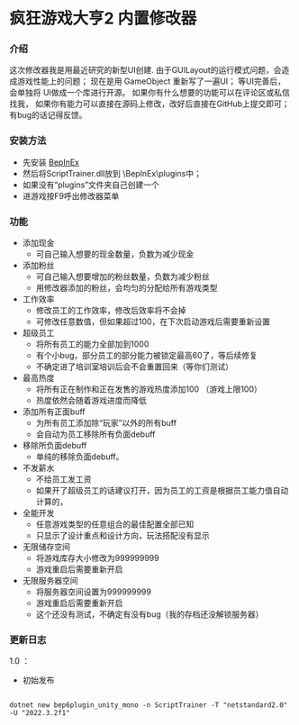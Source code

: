 # 疯狂游戏大亨2 内置修改器

### 介绍
这次修改器我是用最近研究的新型UI创建.
由于GUILayout的运行模式问题，会造成游戏性能上的问题；
现在是用 GameObject 重新写了一遍UI；
等UI完善后，会单独将 UI做成一个库进行开源。
如果你有什么想要的功能可以在评论区或私信找我，
如果你有能力可以直接在源码上修改，改好后直接在GitHub上提交即可；
有bug的话记得反馈。

### 安装方法
- 先安装 [BepInEx](https://github.com/BepInEx/BepInEx/releases "BepInEx")
- 然后将ScriptTrainer.dll放到 \BepInEx\plugins中；
- 如果没有“plugins”文件夹自己创建一个
- 进游戏按F9呼出修改器菜单

### 功能
- 添加现金
	- 可自己输入想要的现金数量，负数为减少现金
- 添加粉丝
	- 可自己输入想要增加的粉丝数量，负数为减少粉丝
	- 用修改器添加的粉丝，会均匀的分配给所有游戏类型
- 工作效率
	- 修改员工的工作效率，修改后效率将不会掉
	- 可修改任意数值，但如果超过100，在下次启动游戏后需要重新设置
- 超级员工
	- 将所有员工的能力全部加到1000
	- 有个小bug，部分员工的部分能力被锁定最高60了，等后续修复
	- 不确定进了培训室培训后会不会重置回来（等你们测试）
- 最高热度
	- 将所有正在制作和正在发售的游戏热度添加100 （游戏上限100）
	- 热度依然会随着游戏进度而降低
- 添加所有正面buff
	- 为所有员工添加除“玩家”以外的所有buff
	- 会自动为员工移除所有负面debuff
- 移除所负面debuff
	- 单纯的移除负面debuff。
- 不发薪水
	- 不给员工发工资
	- 如果开了超级员工的话建议打开，因为员工的工资是根据员工能力值自动计算的，
- 全能开发
	- 任意游戏类型的任意组合的最佳配置全部已知
	- 只显示了设计重点和设计方向，玩法搭配没有显示
- 无限储存空间
	- 将游戏库存大小修改为999999999
	- 游戏重启后需要重新开启
- 无限服务器空间
	- 将服务器空间设置为999999999
	- 游戏重启后需要重新开启
	- 这个还没有测试，不确定有没有bug（我的存档还没解锁服务器）


### 更新日志

1.0 ：
- 初始发布



```

dotnet new bep6plugin_unity_mono -n ScriptTrainer -T "netstandard2.0" -U "2022.3.2f1"
```